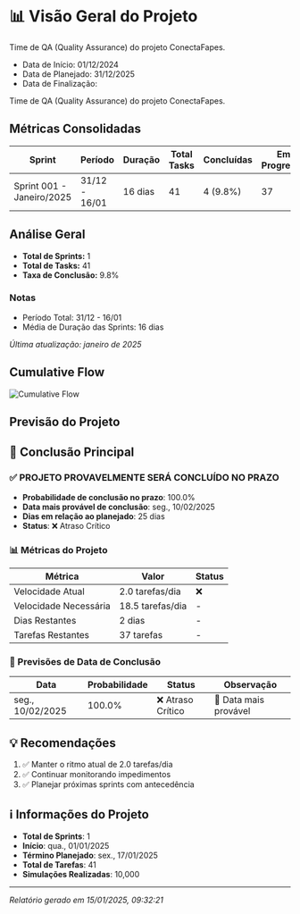 # 📊 Visão Geral do Projeto 

 Time de QA (Quality Assurance) do projeto ConectaFapes.
* Data de Início: 01/12/2024
* Data de Planejado: 31/12/2025
* Data de Finalização: 

 Time de QA (Quality Assurance) do projeto ConectaFapes.
## Métricas Consolidadas

| Sprint | Período | Duração | Total Tasks | Concluídas | Em Progresso | Pendentes | Velocidade | Eficiência |
|--------|---------|----------|-------------|------------|--------------|-----------|------------|------------|
| Sprint 001 - Janeiro/2025 | 31/12 - 16/01 | 16 dias | 41 | 4 (9.8%) | 37 | 0 | 0.25/dia | 9.8% |

## Análise Geral

- **Total de Sprints:** 1
- **Total de Tasks:** 41
- **Taxa de Conclusão:** 9.8%

### Notas
- Período Total: 31/12 - 16/01
- Média de Duração das Sprints: 16 dias

*Última atualização: janeiro de 2025*

## Cumulative Flow 
![ Cumulative Flow](./project-cfd.svg)



 ## Previsão do Projeto 

## 🎯 Conclusão Principal

### ✅ PROJETO PROVAVELMENTE SERÁ CONCLUÍDO NO PRAZO

- **Probabilidade de conclusão no prazo**: 100.0%
- **Data mais provável de conclusão**: seg., 10/02/2025
- **Dias em relação ao planejado**: 25 dias
- **Status**: ❌ Atraso Crítico

### 📊 Métricas do Projeto

| Métrica | Valor | Status |
|---------|--------|--------|
| Velocidade Atual | 2.0 tarefas/dia | ❌ |
| Velocidade Necessária | 18.5 tarefas/dia | - |
| Dias Restantes | 2 dias | - |
| Tarefas Restantes | 37 tarefas | - |

### 📅 Previsões de Data de Conclusão

| Data | Probabilidade | Status | Observação |
|------|---------------|---------|------------|
| seg., 10/02/2025 | 100.0% | ❌ Atraso Crítico | 📍 Data mais provável |

## 💡 Recomendações

1. ✅ Manter o ritmo atual de 2.0 tarefas/dia
2. ✅ Continuar monitorando impedimentos
3. ✅ Planejar próximas sprints com antecedência

## ℹ️ Informações do Projeto

- **Total de Sprints**: 1
- **Início**: qua., 01/01/2025
- **Término Planejado**: sex., 17/01/2025
- **Total de Tarefas**: 41
- **Simulações Realizadas**: 10,000

---
*Relatório gerado em 15/01/2025, 09:32:21*